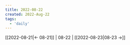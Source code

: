 ```yaml
---
title: 2022-08-22
created: 2022-Aug-22
tags:
  - 'daily'
---
```


[[2022-08-21|<- 08-21]] | 08-22 | [[2022-08-23|08-23 ->]]



